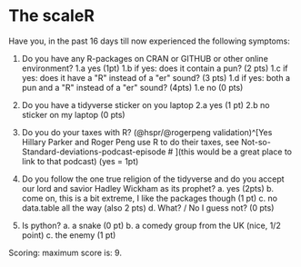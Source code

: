 # The scaleR


Have you, in the past 16 days till now experienced the following symptoms:

1. Do you have any R-packages on CRAN or GITHUB or other online environment?
1.a yes  (1pt)
1.b if yes: does it contain a pun?  (2 pts)
1.c if yes: does it have a "R" instead of a "er" sound? (3 pts)
1.d if yes: both a pun and a "R" instead of a "er" sound? (4pts)
1.e no         (0 pts)


2. Do you have a tidyverse sticker on you laptop
2.a yes (1 pt)
2.b no sticker on my laptop (0 pts)

3. Do you do your taxes with R?  (@hspr/@rogerpeng validation)^[Yes Hillary Parker and Roger Peng use R to do their taxes, see Not-so-Standard-deviations-podcast-episode # ](this would be a great place to link to that podcast) (yes = 1pt)

4. Do you follow the one true religion of the tidyverse and do you accept our lord and 
savior Hadley Wickham as its prophet? 
a. yes (2pts)
b. come on, this is a bit extreme, I like the packages though (1 pt)
c. no data.table all the way (also 2 pts)
d. What? / No I guess not? (0 pts)

5. Is python? 
a. a snake (0 pt) 
b. a comedy group from the UK (nice, 1/2 point)
c. the enemy (1 pt)

Scoring: maximum score is: 9.
